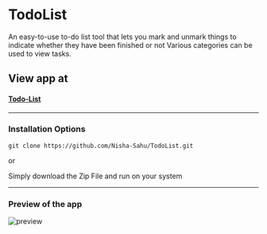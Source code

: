 # TodoList

An easy-to-use to-do list tool that lets you mark and unmark things to indicate whether they have been finished or not Various categories can be used to view tasks.


## View app at
#### [Todo-List](Nisha1602/TO-DO-LIST)


<hr />

### Installation Options

```
git clone https://github.com/Nisha-Sahu/TodoList.git
```
or

Simply download the Zip File and run on your system
<hr />


### Preview of the app
 ![preview](https://user-images.githubusercontent.com/65110262/218327358-279c9355-db52-4f30-9a77-3538faba928a.png)
